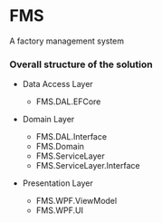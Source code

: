 # FMS
A factory management system

### Overall structure of the solution
- Data Access Layer
   - FMS.DAL.EFCore

- Domain Layer
   - FMS.DAL.Interface
   - FMS.Domain
   - FMS.ServiceLayer
   - FMS.ServiceLayer.Interface

- Presentation Layer
   - FMS.WPF.ViewModel
   - FMS.WPF.UI
